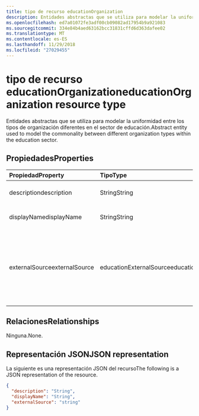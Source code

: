 ```yaml
---
title: tipo de recurso educationOrganization
description: Entidades abstractas que se utiliza para modelar la uniformidad entre los tipos de organización diferentes en el sector de educación.
ms.openlocfilehash: ed7a01072fe3adf00cb09082ad17954b9a921083
ms.sourcegitcommit: 334e84b4aed63162bcc31831cffd6d363dafee02
ms.translationtype: MT
ms.contentlocale: es-ES
ms.lasthandoff: 11/29/2018
ms.locfileid: "27029455"
---
```

# <a name="educationorganization-resource-type"></a><span data-ttu-id="8da4c-103">tipo de recurso educationOrganization</span><span class="sxs-lookup"><span data-stu-id="8da4c-103">educationOrganization resource type</span></span>

<span data-ttu-id="8da4c-104">Entidades abstractas que se utiliza para modelar la uniformidad entre los tipos de organización diferentes en el sector de educación.</span><span class="sxs-lookup"><span data-stu-id="8da4c-104">Abstract entity used to model the commonality between different organization types within the education sector.</span></span>

## <a name="properties"></a><span data-ttu-id="8da4c-105">Propiedades</span><span class="sxs-lookup"><span data-stu-id="8da4c-105">Properties</span></span>
| <span data-ttu-id="8da4c-106">Propiedad</span><span class="sxs-lookup"><span data-stu-id="8da4c-106">Property</span></span>     | <span data-ttu-id="8da4c-107">Tipo</span><span class="sxs-lookup"><span data-stu-id="8da4c-107">Type</span></span>   |<span data-ttu-id="8da4c-108">Descripción</span><span class="sxs-lookup"><span data-stu-id="8da4c-108">Description</span></span>|
|:---------------|:--------|:----------|
|<span data-ttu-id="8da4c-109">description</span><span class="sxs-lookup"><span data-stu-id="8da4c-109">description</span></span>|<span data-ttu-id="8da4c-110">String</span><span class="sxs-lookup"><span data-stu-id="8da4c-110">String</span></span>| <span data-ttu-id="8da4c-111">Descripción de la organización.</span><span class="sxs-lookup"><span data-stu-id="8da4c-111">Organization description.</span></span>|
|<span data-ttu-id="8da4c-112">displayName</span><span class="sxs-lookup"><span data-stu-id="8da4c-112">displayName</span></span>|<span data-ttu-id="8da4c-113">String</span><span class="sxs-lookup"><span data-stu-id="8da4c-113">String</span></span>| <span data-ttu-id="8da4c-114">Nombre para mostrar de organización.</span><span class="sxs-lookup"><span data-stu-id="8da4c-114">Organization display name.</span></span>|
|<span data-ttu-id="8da4c-115">externalSource</span><span class="sxs-lookup"><span data-stu-id="8da4c-115">externalSource</span></span>|<span data-ttu-id="8da4c-116">educationExternalSource</span><span class="sxs-lookup"><span data-stu-id="8da4c-116">educationExternalSource</span></span>| <span data-ttu-id="8da4c-117">Origen donde se creó esta organización.</span><span class="sxs-lookup"><span data-stu-id="8da4c-117">Source where this organization was created from.</span></span> <span data-ttu-id="8da4c-118">Los valores posibles son: `sis`, `manual`, `unknownFutureValue`.</span><span class="sxs-lookup"><span data-stu-id="8da4c-118">The possible values are: `sis`, `manual`, `unknownFutureValue`.</span></span>|

## <a name="relationships"></a><span data-ttu-id="8da4c-119">Relaciones</span><span class="sxs-lookup"><span data-stu-id="8da4c-119">Relationships</span></span>
<span data-ttu-id="8da4c-120">Ninguna.</span><span class="sxs-lookup"><span data-stu-id="8da4c-120">None.</span></span>


## <a name="json-representation"></a><span data-ttu-id="8da4c-121">Representación JSON</span><span class="sxs-lookup"><span data-stu-id="8da4c-121">JSON representation</span></span>

<span data-ttu-id="8da4c-122">La siguiente es una representación JSON del recurso</span><span class="sxs-lookup"><span data-stu-id="8da4c-122">The following is a JSON representation of the resource.</span></span>

<!-- {
  "blockType": "resource",
  "abstract": true,
  "baseType": "microsoft.graph.entity",
  "optionalProperties": [

  ],
  "@odata.type": "microsoft.graph.educationOrganization"
}-->

```json
{
  "description": "String",
  "displayName": "String",
  "externalSource": "string"
}

```

<!-- uuid: 8fcb5dbc-d5aa-4681-8e31-b001d5168d79
2015-10-25 14:57:30 UTC -->
<!-- {
  "type": "#page.annotation",
  "description": "educationOrganization resource",
  "keywords": "",
  "section": "documentation",
  "tocPath": ""
}-->